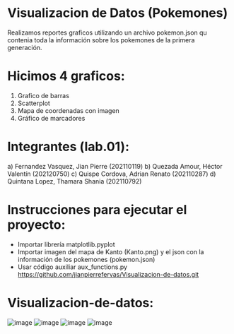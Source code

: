 # Visualizacion de Datos (Pokemones)
Realizamos reportes graficos utilizando un archivo pokemon.json qu contenia toda la información sobre los pokemones de la primera generación.
# Hicimos 4 graficos:
1) Grafico de barras
2) Scatterplot
3) Mapa de coordenadas con imagen
4) Gráfico de marcadores
# Integrantes (lab.01):
a) Fernandez Vasquez, Jian Pierre (202110119) 
b) Quezada Amour, Héctor Valentín (202120750)
c) Quispe Cordova, Adrian Renato (202110287)
d) Quintana Lopez, Thamara Shania (202110792)
# Instrucciones para ejecutar el proyecto:
- Importar librería matplotlib.pyplot
- Importar imagen del mapa de Kanto (Kanto.png) y el json con la información de los pokemones (pokemon.json)
- Usar código auxiliar aux_functions.py
https://github.com/jianpierrefervas/Visualizacion-de-datos.git
# Visualizacion-de-datos:
![image](https://user-images.githubusercontent.com/83974210/147039088-ff67342f-d6e1-4f43-91e1-d217f0700456.png)
![image](https://user-images.githubusercontent.com/83974210/147039116-68a4468d-70ea-4134-a765-3baa053e1be5.png)
![image](https://user-images.githubusercontent.com/83974210/147039120-7643c7c6-6959-4f0e-9089-eaf5881547c8.png)
![image](https://user-images.githubusercontent.com/83974210/147039125-f1ae065d-402c-4c93-93c9-3d5c78161ef3.png)
